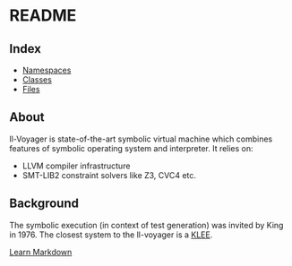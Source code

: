 # README #

## Index ##
* [Namespaces](namespaces.html)
* [Classes](annotated.html)
* [Files](files.html)

## About ##

ll-Voyager is state-of-the-art symbolic virtual machine which combines features of symbolic operating system and interpreter.
It relies on:
* LLVM compiler infrastructure
* SMT-LIB2 constraint solvers like Z3, CVC4 etc.

## Background ##
The symbolic execution (in context of test generation) was invited by King in 1976.
The closest system to the ll-voyager is a [KLEE](https://klee.github.io/).

[Learn Markdown](https://bitbucket.org/tutorials/markdowndemo)